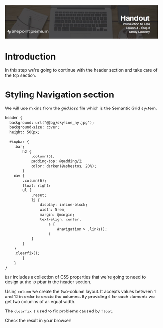 ![](Introduction_to_Less/headers/4-3.jpg)
# Introduction

In this step we're going to continue with the header section and take care of the top section.

# Styling Navigation section

We will use mixins from the *grid.less* file which is the Semantic Grid system.

```less
header {
  background: url("@{bg}skyline_ny.jpg");
  background-size: cover;
  height: 500px;

  #topbar {
  	.bar;
		h2 {
			.column(6);
			padding-top: @padding/2;
			color: darken(@asbestos, 20%);
		}
  	nav {
  		.column(6);
  		float: right;
  		ul {
  			.reset;
  			li {
  				display: inline-block;
  				width: 5rem;
  				margin: @margin;
  				text-align: center;
					a {
						#navigation > .links();
					}
  			}
  		} 			
  	}  	
  	.clearfix();
		}
	}
}
```

`bar` includes a collection of CSS properties that we're going to need to design at the to pbar in the header section.

Using `column` we create the two-column layout. It accepts values between 1 and 12 in order to create the columns. By providing `6` for each elements we get  two columns of an equal width.

The `clearfix` is used to fix problems caused by `float`.

Check the result in your browser!